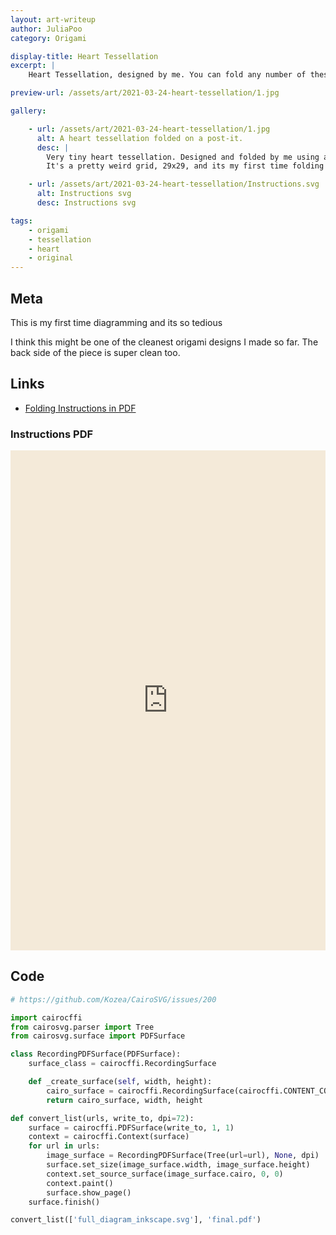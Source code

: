 ```yaml
---
layout: art-writeup
author: JuliaPoo
category: Origami

display-title: Heart Tessellation
excerpt: |
    Heart Tessellation, designed by me. You can fold any number of these lotus on the same piece of paper without cuts or glue. Instructions are available.

preview-url: /assets/art/2021-03-24-heart-tessellation/1.jpg

gallery:

    - url: /assets/art/2021-03-24-heart-tessellation/1.jpg
      alt: A heart tessellation folded on a post-it.
      desc: |
        Very tiny heart tessellation. Designed and folded by me using a post-it.
        It's a pretty weird grid, 29x29, and its my first time folding a grid so small.

    - url: /assets/art/2021-03-24-heart-tessellation/Instructions.svg
      alt: Instructions svg
      desc: Instructions svg

tags:
    - origami
    - tessellation
    - heart
    - original
---
```


## Meta

This is my first time diagramming and its so tedious

I think this might be one of the cleanest origami designs I made so far. The back side of the piece is super clean too.

## Links

* [Folding Instructions in PDF](/assets/art/2021-03-24-heart-tessellation/final.pdf)

### Instructions PDF

<center>
<script>
// Bypass a bug from google returning 204
function reloadIFrame() {
var iframe = document.getElementById("pdf-viewer");
    if (iframe.contentDocument == null) return;
    console.log(iframe.contentDocument.URL); //work control
    if(iframe.contentDocument.URL == "about:blank"){
        iframe.src = iframe.src;
    }
}
var timerId = setInterval("reloadIFrame();", 2000);

document.addEventListener("DOMContentLoaded", (e) => {
    console.log("dom loaded")
    document.getElementById("pdf-viewer").addEventListener("load", (e) => {
        clearInterval(timerId);
        console.log("pdf Loaded"); //work control
    });
});
</script>

<iframe id="pdf-viewer" src="https://docs.google.com/viewer?url=https://juliapoo.github.io/assets/art/2021-03-24-heart-tessellation/final.pdf&embedded=true" height="800" style="width:100%;height:800;filter:sepia(0.3)" frameborder="0" scrolling="no"></iframe>
</center>

## Code

```python
# https://github.com/Kozea/CairoSVG/issues/200

import cairocffi
from cairosvg.parser import Tree
from cairosvg.surface import PDFSurface

class RecordingPDFSurface(PDFSurface):
    surface_class = cairocffi.RecordingSurface

    def _create_surface(self, width, height):
        cairo_surface = cairocffi.RecordingSurface(cairocffi.CONTENT_COLOR_ALPHA, (0, 0, width, height))
        return cairo_surface, width, height  

def convert_list(urls, write_to, dpi=72):
    surface = cairocffi.PDFSurface(write_to, 1, 1)
    context = cairocffi.Context(surface)
    for url in urls:
        image_surface = RecordingPDFSurface(Tree(url=url), None, dpi)
        surface.set_size(image_surface.width, image_surface.height)
        context.set_source_surface(image_surface.cairo, 0, 0)
        context.paint()
        surface.show_page()
    surface.finish()

convert_list(['full_diagram_inkscape.svg'], 'final.pdf')
```